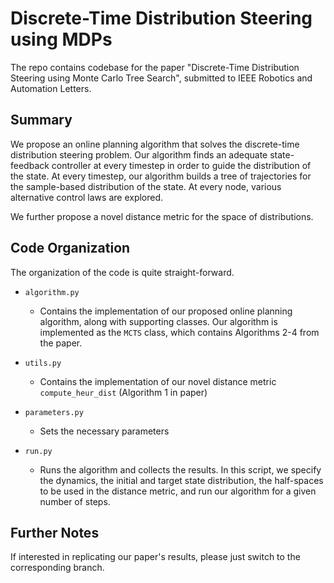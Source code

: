# Discrete-Time Distribution Steering using MDPs

The repo contains codebase for the paper "Discrete-Time Distribution Steering using Monte Carlo Tree Search", submitted to 
IEEE Robotics and Automation Letters.

## Summary

We propose an online planning algorithm that solves the discrete-time distribution steering problem. Our algorithm finds an adequate state-feedback controller at every timestep in order to guide
the distribution of the state. At every timestep, our algorithm
builds a tree of trajectories for the sample-based distribution of the state. At every node, various alternative control laws are explored.

We further propose a novel distance metric for the space of distributions. 

## Code Organization

The organization of the code is quite straight-forward. 

* ```algorithm.py```
    * Contains the implementation of our proposed online planning algorithm, along with supporting classes. Our algorithm is implemented as the ```MCTS``` class, which contains Algorithms 2-4 from the paper.

* ```utils.py```
    * Contains the implementation of our novel distance metric ```compute_heur_dist``` (Algorithm 1 in paper)

* ```parameters.py```
    * Sets the necessary parameters

* ```run.py```
    * Runs the algorithm and collects the results. In this script, we specify the dynamics, the initial and target state distribution, the half-spaces to be used in the distance metric, and run our algorithm
    for a given number of steps.

## Further Notes

If interested in replicating our paper's results, please just switch to the corresponding branch. 
